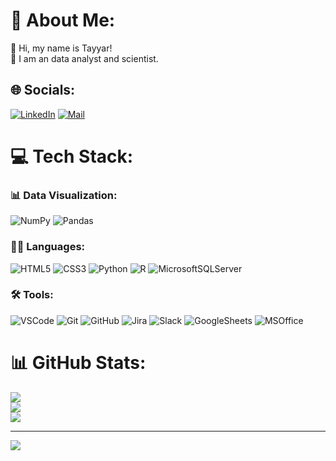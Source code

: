 # 💫 About Me:
👋 Hi, my name is Tayyar!<br>💬 I am an data analyst and scientist.


## 🌐 Socials:
[![LinkedIn](https://img.shields.io/badge/LinkedIn-0077B5?style=for-the-badge&logo=linkedin&logoColor=white)](https://linkedin.com/in/tayyar-kucur)
[![Mail](https://img.shields.io/badge/Mail-red?style=for-the-badge&logo=gmail&logoColor=white)](kucurtayyar@gmail.com)

# 💻 Tech Stack:
### 📊 Data Visualization:
![NumPy](https://img.shields.io/badge/numpy-%23013243.svg?style=for-the-badge&logo=numpy&logoColor=white) ![Pandas](https://img.shields.io/badge/pandas-%23150458.svg?style=for-the-badge&logo=pandas&logoColor=white)
### 👨‍💻 Languages:
![HTML5](https://img.shields.io/badge/html5-%23E34F26.svg?style=for-the-badge&logo=html5&logoColor=white) ![CSS3](https://img.shields.io/badge/css3-%231572B6.svg?style=for-the-badge&logo=css3&logoColor=white) ![Python](https://img.shields.io/badge/python-3670A0?style=for-the-badge&logo=python&logoColor=ffdd54) ![R](https://img.shields.io/badge/r-%23276DC3.svg?style=for-the-badge&logo=r&logoColor=white) ![MicrosoftSQLServer](https://img.shields.io/badge/Microsoft%20SQL%20Sever-CC2927?style=for-the-badge&logo=microsoft%20sql%20server&logoColor=white)
### 🛠️ Tools:
![VSCode](https://img.shields.io/badge/vs_code-0078d7?style=for-the-badge&logo=visualstudiocode&logoColor=white)
![Git](https://img.shields.io/badge/git-black?style=for-the-badge&logo=git&logoColor=white)
![GitHub](https://img.shields.io/badge/github-black?style=for-the-badge&logo=github&logoColor=white)
![Jira](https://img.shields.io/badge/jira-%230A0FFF.svg?style=for-the-badge&logo=jira&logoColor=white)
![Slack](https://img.shields.io/badge/slack-4a154b?style=for-the-badge&logo=slack&logoColor=white)
![GoogleSheets](https://img.shields.io/badge/google_sheets-darkgreen?style=for-the-badge&logo=googlesheets&logoColor=white)
![MSOffice](https://img.shields.io/badge/ms_office-orange?style=for-the-badge&logo=microsoftoffice&logoColor=white)
# 📊 GitHub Stats:
![](https://github-readme-stats.vercel.app/api?username=TayyarKucur&theme=dark&hide_border=false&include_all_commits=false&count_private=false)<br/>
![](https://github-readme-streak-stats.herokuapp.com/?user=TayyarKucur&theme=dark&hide_border=false)<br/>
![](https://github-readme-stats.vercel.app/api/top-langs/?username=TayyarKucur&theme=dark&hide_border=false&include_all_commits=false&count_private=false&layout=compact)

---
[![](https://visitcount.itsvg.in/api?id=TayyarKucur&icon=2&color=12)](https://visitcount.itsvg.in)
